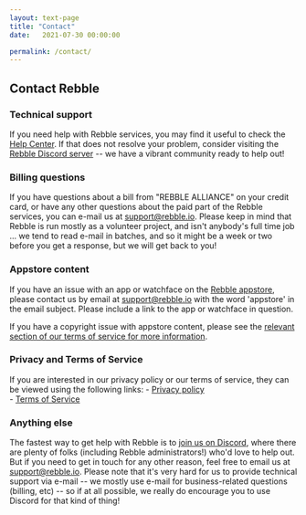 ```yaml
---
layout: text-page
title: "Contact"
date:   2021-07-30 00:00:00

permalink: /contact/
---
```


## Contact Rebble

### Technical support

If you need help with Rebble services, you may find it useful to check the
[Help Center](https://help.rebble.io).  If that does not resolve your
problem, consider visiting the [Rebble Discord server](/discord) -- we have
a vibrant community ready to help out!

### Billing questions

If you have questions about a bill from "REBBLE ALLIANCE" on your credit
card, or have any other questions about the paid part of the Rebble
services, you can e-mail us at
[support@rebble.io](mailto:support@rebble.io).  Please keep in mind that
Rebble is run mostly as a volunteer project, and isn't anybody's full time
job ... we tend to read e-mail in batches, and so it might be a week or two
before you get a response, but we will get back to you!

### Appstore content

If you have an issue with an app or watchface on the [Rebble
appstore](https://apps.rebble.io), please contact us by email at
[support@rebble.io](mailto://support@rebble.io) with the word 'appstore' in
the email subject.  Please include a link to the app or watchface in
question.

If you have a copyright issue with appstore content, please see the
[relevant section of our terms of service for more
information](/tos/#e-copyright-infringement-and-dmca-policy).

### Privacy and Terms of Service

If you are interested in our privacy policy or our terms of service, they can be viewed using the following links:
	- [Privacy policy](/privacy)   
	- [Terms of Service](/tos)

### Anything else

The fastest way to get help with Rebble is to [join us on
Discord](/discord), where there are plenty of folks (including Rebble
administrators!) who'd love to help out.  But if you need to get in touch
for any other reason, feel free to email us at
[support@rebble.io](mailto:support@rebble.io).  Please note that it's very
hard for us to provide technical support via e-mail -- we mostly use e-mail
for business-related questions (billing, etc) -- so if at all possible, we
really do encourage you to use Discord for that kind of thing!
